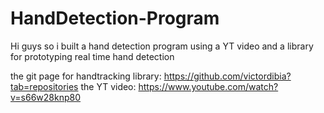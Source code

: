 # HandDetection-Program
Hi guys so i built a hand detection program using a YT video and a library for prototyping real time hand detection

the git page for handtracking library:
https://github.com/victordibia?tab=repositories
the YT video:
https://www.youtube.com/watch?v=s66w28knp80
